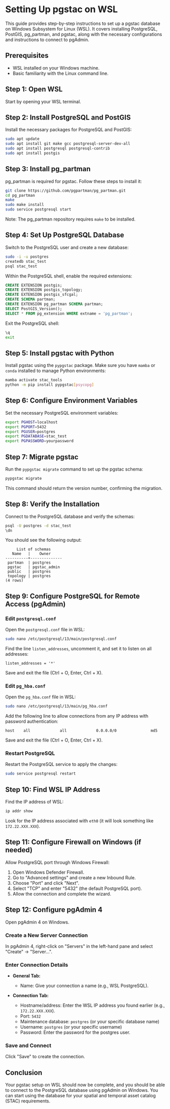 
# Setting Up pgstac on WSL

This guide provides step-by-step instructions to set up a pgstac database on Windows Subsystem for Linux (WSL). It covers installing PostgreSQL, PostGIS, pg_partman, and pgstac, along with the necessary configurations and instructions to connect to pgAdmin.

## Prerequisites
- WSL installed on your Windows machine.
- Basic familiarity with the Linux command line.

## Step 1: Open WSL

Start by opening your WSL terminal.

## Step 2: Install PostgreSQL and PostGIS

Install the necessary packages for PostgreSQL and PostGIS:

```sh
sudo apt update
sudo apt install git make gcc postgresql-server-dev-all
sudo apt install postgresql postgresql-contrib
sudo apt install postgis
```

## Step 3: Install pg_partman

pg_partman is required for pgstac. Follow these steps to install it:

```sh
git clone https://github.com/pgpartman/pg_partman.git
cd pg_partman
make
sudo make install
sudo service postgresql start
```

Note: The pg_partman repository requires `make` to be installed.

## Step 4: Set Up PostgreSQL Database

Switch to the PostgreSQL user and create a new database:

```sh
sudo -i -u postgres
createdb stac_test
psql stac_test
```

Within the PostgreSQL shell, enable the required extensions:

```sql
CREATE EXTENSION postgis;
CREATE EXTENSION postgis_topology;
CREATE EXTENSION postgis_sfcgal;
CREATE SCHEMA partman;
CREATE EXTENSION pg_partman SCHEMA partman;
SELECT PostGIS_Version();
SELECT * FROM pg_extension WHERE extname = 'pg_partman';
```

Exit the PostgreSQL shell:

```sh
\q
exit
```

## Step 5: Install pgstac with Python

Install pgstac using the `pypgstac` package. Make sure you have `mamba` or `conda` installed to manage Python environments:

```sh
mamba activate stac_tools
python -m pip install pypgstac[psycopg]
```

## Step 6: Configure Environment Variables

Set the necessary PostgreSQL environment variables:

```sh
export PGHOST=localhost
export PGPORT=5432
export PGUSER=postgres
export PGDATABASE=stac_test
export PGPASSWORD=yourpassword
```

## Step 7: Migrate pgstac

Run the `pypgstac migrate` command to set up the pgstac schema:

```sh
pypgstac migrate
```

This command should return the version number, confirming the migration.

## Step 8: Verify the Installation

Connect to the PostgreSQL database and verify the schemas:

```sh
psql -U postgres -d stac_test
\dn
```

You should see the following output:

```
     List of schemas
   Name   |    Owner
----------+--------------
 partman  | postgres
 pgstac   | pgstac_admin
 public   | postgres
 topology | postgres
(4 rows)
```

## Step 9: Configure PostgreSQL for Remote Access (pgAdmin)

### Edit `postgresql.conf`

Open the `postgresql.conf` file in WSL:

```sh
sudo nano /etc/postgresql/13/main/postgresql.conf
```

Find the line `listen_addresses`, uncomment it, and set it to listen on all addresses:

```plaintext
listen_addresses = '*'
```

Save and exit the file (Ctrl + O, Enter, Ctrl + X).

### Edit `pg_hba.conf`

Open the `pg_hba.conf` file in WSL:

```sh
sudo nano /etc/postgresql/13/main/pg_hba.conf
```

Add the following line to allow connections from any IP address with password authentication:

```plaintext
host    all             all             0.0.0.0/0               md5
```

Save and exit the file (Ctrl + O, Enter, Ctrl + X).

### Restart PostgreSQL

Restart the PostgreSQL service to apply the changes:

```sh
sudo service postgresql restart
```

## Step 10: Find WSL IP Address

Find the IP address of WSL:

```sh
ip addr show
```

Look for the IP address associated with `eth0` (it will look something like `172.22.XXX.XXX`).

## Step 11: Configure Firewall on Windows (if needed)

Allow PostgreSQL port through Windows Firewall:

1. Open Windows Defender Firewall.
2. Go to "Advanced settings" and create a new Inbound Rule.
3. Choose "Port" and click "Next".
4. Select "TCP" and enter "5432" (the default PostgreSQL port).
5. Allow the connection and complete the wizard.

## Step 12: Configure pgAdmin 4

Open pgAdmin 4 on Windows.

### Create a New Server Connection

In pgAdmin 4, right-click on "Servers" in the left-hand pane and select "Create" -> "Server...".

### Enter Connection Details

- **General Tab:**
  - Name: Give your connection a name (e.g., WSL PostgreSQL).

- **Connection Tab:**
  - Hostname/address: Enter the WSL IP address you found earlier (e.g., `172.22.XXX.XXX`).
  - Port: `5432`
  - Maintenance database: `postgres` (or your specific database name)
  - Username: `postgres` (or your specific username)
  - Password: Enter the password for the postgres user.

### Save and Connect

Click "Save" to create the connection.

## Conclusion

Your pgstac setup on WSL should now be complete, and you should be able to connect to the PostgreSQL database using pgAdmin on Windows. You can start using the database for your spatial and temporal asset catalog (STAC) requirements.
